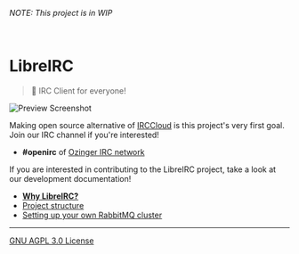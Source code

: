 *NOTE: This project is in WIP*

<br>

LibreIRC
========
> :heartbeat: IRC Client for everyone!

![Preview Screenshot](https://libreirc.github.io/img/preview.png)

Making open source alternative of [IRCCloud] is this project's very first goal.
Join our IRC channel if you're interested!

- **#openirc** of [Ozinger IRC network]

If you are interested in contributing to the LibreIRC project, take a look at our
development documentation!

- **[Why LibreIRC?](doc/why-libreirc.md)**
- [Project structure](doc/project-structure.md)
- [Setting up your own RabbitMQ cluster](doc/setting-up-rabbitmq-cluster.md)

--------

[GNU AGPL 3.0 License](LICENSE.md)

[Ozinger IRC network]: http://ozinger.org/
[IRCCloud]: https://www.irccloud.com/
